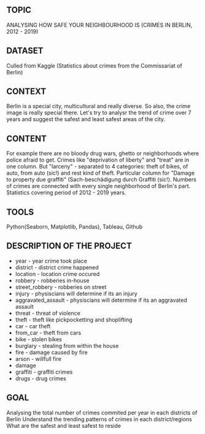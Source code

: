 ## TOPIC ##
ANALYSING HOW SAFE YOUR NEIGHBOURHOOD IS (CRIMES IN BERLIN, 2012 - 2019)

## DATASET 
Culled from Kaggle (Statistics about crimes from the Commissariat of Berlin)

## CONTEXT ##
Berlin is a special city, multicultural and really diverse. So also, the crime image is really special there. Let's try to analysr the trend of crime over 7 years and suggest the safest and least safest areas of the city.

## CONTENT ##
For example there are no bloody drug wars, ghetto or neighborhoods where police afraid to get. Crimes like "deprivation of liberty" and "treat" are in one column. But "larceny" - separated to 4 categories: theft of bikes, of auto, from auto (sic!) and rest kind of theft. 
Particular column for "Damage to property due graffiti" (Sach-beschädigung durch Graffiti (sic!). 
Numbers of crimes are connected with every single neighborhood of Berlin's part. Statistics covering period of 2012 - 2019 years.

## TOOLS ##
Python(Seaborn, Matplotlib, Pandas), Tableau, Github

## DESCRIPTION OF THE PROJECT ##
- year	- year crime took place
- district - district crime happened
- location - location crime occured
- robbery - robberies in-house
- street_robbery - robberies on street
- injury	- physiscians will determine if its an injury
- aggravated_assault	- physiscians will determine if its an aggravated assault
- threat	- threat of violence
- theft	- theft like pickpocketting and shoplifting
- car	- car theft
- from_car	- theft from cars
- bike	- stolen bikes
- burglary	- stealing from within the house
- fire	- damage caused by fire
- arson	- willfull fire
- damage 
- graffiti	- graffiti crimes
- drugs - drug crimes

## GOAL ##
Analysing the total number of crimes commited per year in each districts of Berlin
Understand the trending patterns of crimes in each district/regions
What are the safest and least safest to reside

